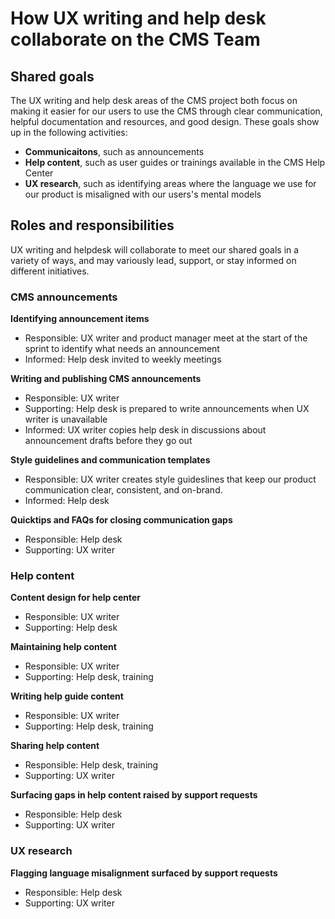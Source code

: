 # How UX writing and help desk collaborate on the CMS Team

## Shared goals
The UX writing and help desk areas of the CMS project both focus on making it easier for our users to use the CMS through clear communication, helpful documentation and resources, and good design. 
These goals show up in the following activities:
- **Communicaitons**, such as announcements 
- **Help content**, such as user guides or trainings available in the CMS Help Center
- **UX research**, such as identifying areas where the language we use for our product is misaligned with our users's mental models

## Roles and responsibilities
UX writing and helpdesk will collaborate to meet our shared goals in a variety of ways, and may variously lead, support, or stay informed on different initiatives.

### CMS announcements

**Identifying announcement items**
- Responsible: UX writer and product manager meet at the start of the sprint to identify what needs an announcement
- Informed: Help desk invited to weekly meetings

**Writing and publishing CMS announcements**
- Responsible: UX writer
- Supporting: Help desk is prepared to write announcements when UX writer is unavailable
- Informed: UX writer copies help desk in discussions about announcement drafts before they go out

**Style guidelines and communication templates**
- Responsible: UX writer creates style guideslines that keep our product communication clear, consistent, and on-brand.
- Informed: Help desk 

**Quicktips and FAQs for closing communication gaps**
- Responsible: Help desk
- Supporting: UX writer

### Help content

**Content design for help center**
- Responsible: UX writer
- Supporting: Help desk

**Maintaining help content**
- Responsible: UX writer
- Supporting: Help desk, training

**Writing help guide content**
- Responsible: UX writer
- Supporting: Help desk, training

**Sharing help content**
- Responsible: Help desk, training
- Supporting: UX writer

**Surfacing gaps in help content raised by support requests**
- Responsible: Help desk
- Supporting: UX writer

### UX research

**Flagging language misalignment surfaced by support requests**
- Responsible: Help desk
- Supporting: UX writer
